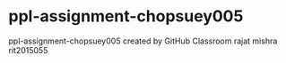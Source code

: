 # ppl-assignment-chopsuey005
ppl-assignment-chopsuey005 created by GitHub Classroom
rajat mishra
rit2015055
